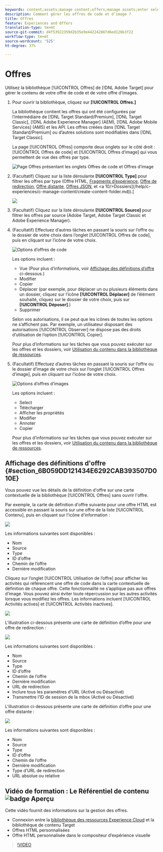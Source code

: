 ```yaml
---
keywords: content;assets;manage content;offers;manage assets;enter selection mode;selection mode
description: Comment gérer les offres de code et d’image ?
title: Offres
feature: Experiences and Offers
translation-type: tm+mt
source-git-commit: d4f53922359d2b35e9e442242087d6ed126b3f22
workflow-type: tm+mt
source-wordcount: '525'
ht-degree: 37%

---
```



# Offres

Utilisez la bibliothèque [!UICONTROL Offres] de [!DNL Adobe Target] pour gérer le contenu de votre offre de code et de votre offre d’images.

1. Pour ouvrir la bibliothèque, cliquez sur **[!UICONTROL Offres.]**

   La bibliothèque contient les offres qui ont été configurées par l’intermédiaire de [!DNL Target Standard/Premium], [!DNL Target Classic], [!DNL Adobe Experience Manager] (AEM), [!DNL Adobe Mobile Services] (AMS) et les API. Les offres créées dans [!DNL Target Standard/Premium] ou d’autres solutions sont modifiables dans [!DNL Target Classic].

   La page [!UICONTROL Offres] comporte deux onglets sur le côté droit : [!UICONTROL Offres de code] et [!UICONTROL Offres d’image] qui vous permettent de vue des offres par type.

   ![Page Offres présentant les onglets Offres de code et Offres d’image](/help/c-experiences/c-manage-content/assets/offers-page.png)

1. (Facultatif) Cliquez sur la liste déroulante **[!UICONTROL Type]** pour filtrer les offres par type (Offre HTML, [Fragments d’expérience](/help/c-experiences/c-manage-content/aem-experience-fragments.md), [Offre de redirection](/help/c-experiences/c-manage-content/offer-redirect.md), [Offre distante](/help/c-experiences/c-manage-content/about-remote-offers.md), [Offres JSON](/help/c-experiences/c-manage-content/create-json-offer.md), et &lt;a 10/>Dossiers](/help/c-experiences/c-manage-content/create-content-folder.md)).[

   ![](assets/offers_filter.png)

1. (Facultatif) Cliquez sur la liste déroulante **[!UICONTROL Source]** pour filtrer les offres par source (Adobe Target, Adobe Target Classic et Adobe Experience Manager).

1. (Facultatif) Effectuez d’autres tâches en passant la souris sur l’offre ou le dossier de votre choix dans l’onglet [!UICONTROL Offres de code], puis en cliquant sur l’icône de votre choix.

   ![Options d’offres de code](assets/offer-picker-large.png)

   Les options incluent :

   * Vue (Pour plus d’informations, voir [Affichage des définitions d’offre](#section_6B059DD121434E6292CAB393507D010E) ci-dessous.)
   * Modifier
   * Copier
   * Déplacer (par exemple, pour déplacer un ou plusieurs éléments dans un dossier, cliquez sur l’icône **[!UICONTROL Déplacer]** de l’élément souhaité, cliquez sur le dossier de votre choix, puis sur **[!UICONTROL Déposer]**.)
   * Supprimer

   Selon vos autorisations, il se peut que les icônes de toutes les options ne s’affichent pas. Par exemple, un utilisateur disposant des autorisations [!UICONTROL Observer] ne dispose pas des droits d’utilisation de l’option [!UICONTROL Copier].

   Pour plus d’informations sur les tâches que vous pouvez exécuter sur les offres et les dossiers, voir [Utilisation du contenu dans la bibliothèque de ressources](/help/c-experiences/c-manage-content/assets-working.md).

1. (Facultatif) Effectuez d’autres tâches en passant la souris sur l’offre ou le dossier d’image de votre choix sur l’onglet [!UICONTROL Offres d’image], puis en cliquant sur l’icône de votre choix.

   ![Options d’offres d’images](/help/c-experiences/c-manage-content/assets/image-offers-icons.png)

   Les options incluent :

   * Select
   * Télécharger
   * Afficher les propriétés
   * Modifier
   * Annoter
   * Copier

   Pour plus d’informations sur les tâches que vous pouvez exécuter sur les offres et les dossiers, voir [Utilisation du contenu dans la bibliothèque de ressources](/help/c-experiences/c-manage-content/assets-working.md).

## Affichage des définitions d&#39;offre {#section_6B059DD121434E6292CAB393507D010E}

Vous pouvez vue les détails de la définition d&#39;offre sur une carte contextuelle de la bibliothèque [!UICONTROL Offres] sans ouvrir l&#39;offre.

Par exemple, la carte de définition d&#39;offre suivante pour une offre HTML est accessible en passant la souris sur une offre de la liste [!UICONTROL Contenu], puis en cliquant sur l&#39;icône d&#39;information :

![](assets/offer-card-html.png)

Les informations suivantes sont disponibles :

* Nom
* Source
* Type
* ID d’offre
* Chemin de l’offre
* Dernière modification

Cliquez sur l’onglet [!UICONTROL Utilisation de l’offre] pour afficher les activités qui référencent une offre de code dans la carte contextuelle de définition de chaque offre. Cette fonctionnalité ne s’applique pas aux offres d’image. Vous pouvez ainsi éviter toute répercussion sur les autres activités lorsque vous modifiez les offres. Les informations incluent [!UICONTROL Activités actives] et [!UICONTROL Activités inactives].

![](assets/offer-card-usage.png)

L’illustration ci-dessous présente une carte de définition d’offre pour une offre de redirection :

![](assets/offer-card-redirect.png)

Les informations suivantes sont disponibles :

* Nom
* Source
* Type
* ID d’offre
* Chemin de l’offre
* Dernière modification
* URL de redirection
* Inclure tous les paramètres d’URL (Activé ou Désactivé)
* Transmettre l’ID de session de la mbox (Activé ou Désactivé)

L’illustration ci-dessous présente une carte de définition d’offre pour une offre distante :

![](assets/offer-card-remote.png)

Les informations suivantes sont disponibles :

* Nom
* Source
* Type
* ID d’offre
* Chemin de l’offre
* Dernière modification
* Type d’URL de redirection
* URL absolue ou relative

## Vidéo de formation : Le Référentiel de contenu  ![badge Aperçu](/help/assets/overview.png)

Cette vidéo fournit des informations sur la gestion des offres.

* Connexion entre la [bibliothèque des ressources Experience Cloud](https://experienceleague.adobe.com/docs/core-services/interface/assets/creative-cloud.html) et la bibliothèque de contenu Target
* Offres HTML personnalisées
* Offre HTML personnalisée dans le compositeur d’expérience visuelle

>[!VIDEO](https://video.tv.adobe.com/v/17387)